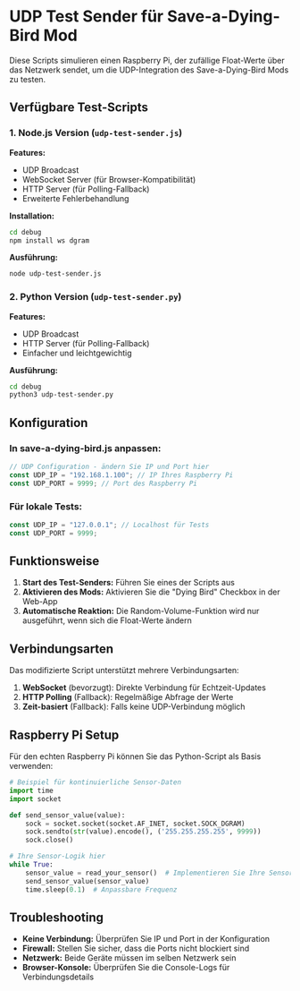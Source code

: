 # UDP Test Sender für Save-a-Dying-Bird Mod

Diese Scripts simulieren einen Raspberry Pi, der zufällige Float-Werte über das Netzwerk sendet, um die UDP-Integration des Save-a-Dying-Bird Mods zu testen.

## Verfügbare Test-Scripts

### 1. Node.js Version (`udp-test-sender.js`)
**Features:**
- UDP Broadcast
- WebSocket Server (für Browser-Kompatibilität)
- HTTP Server (für Polling-Fallback)
- Erweiterte Fehlerbehandlung

**Installation:**
```bash
cd debug
npm install ws dgram
```

**Ausführung:**
```bash
node udp-test-sender.js
```

### 2. Python Version (`udp-test-sender.py`)
**Features:**
- UDP Broadcast  
- HTTP Server (für Polling-Fallback)
- Einfacher und leichtgewichtig

**Ausführung:**
```bash
cd debug
python3 udp-test-sender.py
```

## Konfiguration

### In save-a-dying-bird.js anpassen:
```javascript
// UDP Configuration - ändern Sie IP und Port hier
const UDP_IP = "192.168.1.100"; // IP Ihres Raspberry Pi
const UDP_PORT = 9999; // Port des Raspberry Pi
```

### Für lokale Tests:
```javascript
const UDP_IP = "127.0.0.1"; // Localhost für Tests
const UDP_PORT = 9999;
```

## Funktionsweise

1. **Start des Test-Senders:** Führen Sie eines der Scripts aus
2. **Aktivieren des Mods:** Aktivieren Sie die "Dying Bird" Checkbox in der Web-App
3. **Automatische Reaktion:** Die Random-Volume-Funktion wird nur ausgeführt, wenn sich die Float-Werte ändern

## Verbindungsarten

Das modifizierte Script unterstützt mehrere Verbindungsarten:

1. **WebSocket** (bevorzugt): Direkte Verbindung für Echtzeit-Updates
2. **HTTP Polling** (Fallback): Regelmäßige Abfrage der Werte  
3. **Zeit-basiert** (Fallback): Falls keine UDP-Verbindung möglich

## Raspberry Pi Setup

Für den echten Raspberry Pi können Sie das Python-Script als Basis verwenden:

```python
# Beispiel für kontinuierliche Sensor-Daten
import time
import socket

def send_sensor_value(value):
    sock = socket.socket(socket.AF_INET, socket.SOCK_DGRAM)
    sock.sendto(str(value).encode(), ('255.255.255.255', 9999))
    sock.close()

# Ihre Sensor-Logik hier
while True:
    sensor_value = read_your_sensor()  # Implementieren Sie Ihre Sensor-Logik
    send_sensor_value(sensor_value)
    time.sleep(0.1)  # Anpassbare Frequenz
```

## Troubleshooting

- **Keine Verbindung:** Überprüfen Sie IP und Port in der Konfiguration
- **Firewall:** Stellen Sie sicher, dass die Ports nicht blockiert sind
- **Netzwerk:** Beide Geräte müssen im selben Netzwerk sein
- **Browser-Konsole:** Überprüfen Sie die Console-Logs für Verbindungsdetails